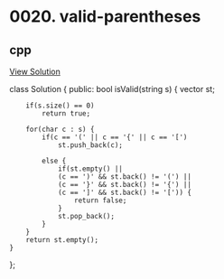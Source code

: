 # 0020. valid-parentheses

## cpp

[View Solution](0020-valid-parentheses.cpp)


class Solution {
public:
    bool isValid(string s) {
        vector<char> st;

        if(s.size() == 0)
            return true;

        for(char c : s) {
            if(c == '(' || c == '{' || c == '[')
                st.push_back(c);

            else {
                if(st.empty() ||
                (c == ')' && st.back() != '(') ||
                (c == '}' && st.back() != '{') ||
                (c == ']' && st.back() != '[')) {
                    return false;
                }
                st.pop_back();
            }
        }
        return st.empty();
    }
};
